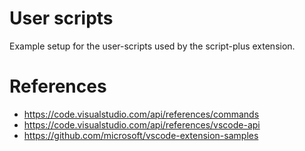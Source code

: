 
# User scripts

Example setup for the user-scripts used by the script-plus extension.

# References

- https://code.visualstudio.com/api/references/commands
- https://code.visualstudio.com/api/references/vscode-api
- https://github.com/microsoft/vscode-extension-samples


